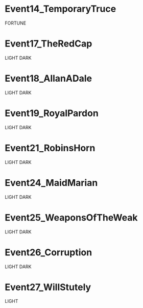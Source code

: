 # Event14_TemporaryTruce

FORTUNE

# Event17_TheRedCap

LIGHT
DARK

# Event18_AllanADale

LIGHT
DARK

# Event19_RoyalPardon

LIGHT
DARK

# Event21_RobinsHorn

LIGHT
DARK

# Event24_MaidMarian

LIGHT
DARK

# Event25_WeaponsOfTheWeak

LIGHT
DARK

# Event26_Corruption

LIGHT
DARK

# Event27_WillStutely

LIGHT
